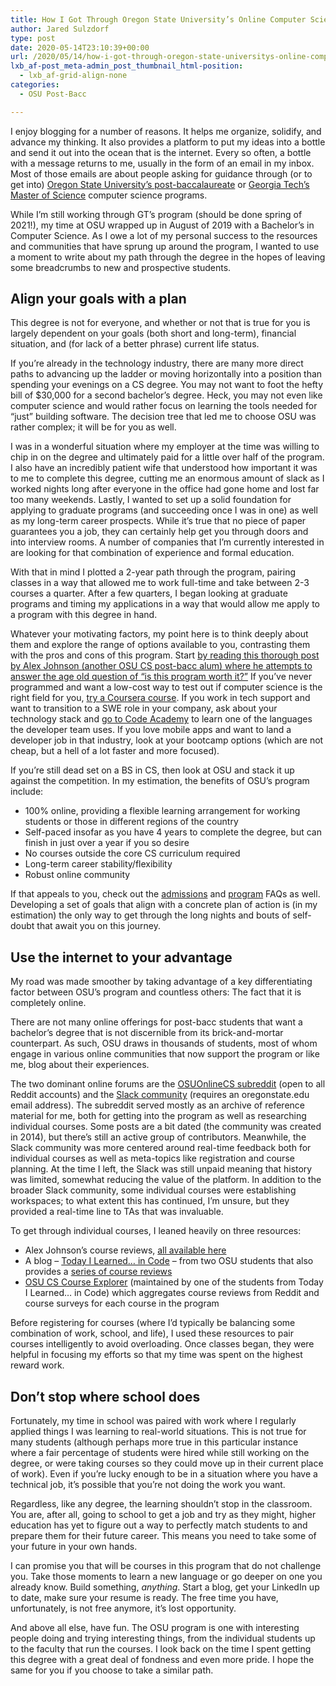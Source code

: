 ```yaml
---
title: How I Got Through Oregon State University’s Online Computer Science Post-Bacc
author: Jared Sulzdorf
type: post
date: 2020-05-14T23:10:39+00:00
url: /2020/05/14/how-i-got-through-oregon-state-universitys-online-computer-science-post-bacc/
lxb_af-post_meta-admin_post_thumbnail_html-position:
  - lxb_af-grid-align-none
categories:
  - OSU Post-Bacc

---
```

I enjoy blogging for a number of reasons. It helps me organize, solidify, and advance my thinking. It also provides a platform to put my ideas into a bottle and send it out into the ocean that is the internet. Every so often, a bottle with a message returns to me, usually in the form of an email in my inbox. Most of those emails are about people asking for guidance through (or to get into) [Oregon State University&#8217;s post-baccalaureate][1] or [Georgia Tech&#8217;s Master of Science][2] computer science programs.

While I&#8217;m still working through GT&#8217;s program (should be done spring of 2021!), my time at OSU wrapped up in August of 2019 with a Bachelor&#8217;s in Computer Science. As I owe a lot of my personal success to the resources and communities that have sprung up around the program, I wanted to use a moment to write about my path through the degree in the hopes of leaving some breadcrumbs to new and prospective students.

<!--more-->

## **Align your goals with a plan**

This degree is not for everyone, and whether or not that is true for you is largely dependent on your goals (both short and long-term), financial situation, and (for lack of a better phrase) current life status.

If you&#8217;re already in the technology industry, there are many more direct paths to advancing up the ladder or moving horizontally into a position than spending your evenings on a CS degree. You may not want to foot the hefty bill of $30,000 for a second bachelor&#8217;s degree. Heck, you may not even like computer science and would rather focus on learning the tools needed for &#8220;just&#8221; building software.&nbsp;The decision tree that led me to choose OSU was rather complex; it will be for you as well.

I was in a wonderful situation where my employer at the time was willing to chip in on the degree and ultimately paid for a little over half of the program. I also have an incredibly patient wife that understood how important it was to me to complete this degree, cutting me an enormous amount of slack as I worked nights long after everyone in the office had gone home and lost far too many weekends. Lastly, I wanted to set up a solid foundation for applying to graduate programs (and succeeding once I was in one) as well as my long-term career prospects. While it&#8217;s true that no piece of paper guarantees you a job, they can certainly help get you through doors and into interview rooms. A number of companies that I&#8217;m currently interested in are looking for that combination of experience and formal education.

With that in mind I plotted a 2-year path through the program, pairing classes in a way that allowed me to work full-time and take between 2-3 courses a quarter. After a few quarters, I began looking at graduate programs and timing my applications in a way that would allow me apply to a program with this degree in hand.

Whatever your motivating factors, my point here is to think deeply about them and explore the range of options available to you, contrasting them with the pros and cons of this program. Start [by reading this thorough post by Alex Johnson (another OSU CS post-bacc alum) where he attempts to answer the age old question of &#8220;is this program worth it?&#8221;][3] If you&#8217;ve never programmed and want a low-cost way to test out if computer science is the right field for you, [try a Coursera course][4]. If you work in tech support and want to transition to a SWE role in your company, ask about your technology stack and [go to Code Academy][5] to learn one of the languages the developer team uses. If you love mobile apps and want to land a developer job in that industry, look at your bootcamp options (which are not cheap, but a hell of a lot faster and more focused).

If you&#8217;re still dead set on a BS in CS, then look at OSU and stack it up against the competition. In my estimation, the benefits of OSU&#8217;s program include:

  * 100% online, providing a flexible learning arrangement for working students or those in different regions of the country
  * Self-paced insofar as you have 4 years to complete the degree, but can finish in just over a year if you so desire
  * No courses outside the core CS curriculum required
  * Long-term career stability/flexibility
  * Robust online community

If that appeals to you, check out the [admissions][6] and [program][7] FAQs as well. Developing a set of goals that align with a concrete plan of action is (in my estimation) the only way to get through the long nights and bouts of self-doubt that await you on this journey.

## **Use the internet to your advantage**

My road was made smoother by taking advantage of a key differentiating factor between OSU&#8217;s program and countless others: The fact that it is completely online.

There are not many online offerings for post-bacc students that want a bachelor&#8217;s degree that is not discernible from its brick-and-mortar counterpart. As such, OSU draws in thousands of students, most of whom engage in various online communities that now support the program or like me, blog about their experiences.

The two dominant online forums are the [OSUOnlineCS subreddit][8] (open to all Reddit accounts) and the [Slack community][9] (requires an oregonstate.edu email address). The subreddit served mostly as an archive of reference material for me, both for getting into the program as well as researching individual courses. Some posts are a bit dated (the community was created in 2014), but there&#8217;s still an active group of contributors. Meanwhile, the Slack community was more centered around real-time feedback both for individual courses as well as meta-topics like registration and course planning. At the time I left, the Slack was still unpaid meaning that history was limited, somewhat reducing the value of the platform. In addition to the broader Slack community, some individual courses were establishing workspaces; to what extent this has continued, I&#8217;m unsure, but they provided a real-time line to TAs that was invaluable.

To get through individual courses, I leaned heavily on three resources:

  * Alex Johnson&#8217;s course reviews, [all available here][10]
  * A blog &#8211; [Today I Learned&#8230; in Code][11] &#8211; from two OSU students that also provides a [series of course reviews][12]
  * [OSU CS Course Explorer][13] (maintained by one of the students from Today I Learned&#8230; in Code) which aggregates course reviews from Reddit and course surveys for each course in the program

Before registering for courses (where I&#8217;d typically be balancing some combination of work, school, and life), I used these resources to pair courses intelligently to avoid overloading. Once classes began, they were helpful in focusing my efforts so that my time was spent on the highest reward work.

## **Don&#8217;t stop where school does**

Fortunately, my time in school was paired with work where I regularly applied things I was learning to real-world situations. This is not true for many students (although perhaps more true in this particular instance where a fair percentage of students were hired while still working on the degree, or were taking courses so they could move up in their current place of work). Even if you&#8217;re lucky enough to be in a situation where you have a technical job, it&#8217;s possible that you&#8217;re not doing the work you want.

Regardless, like any degree, the learning shouldn&#8217;t stop in the classroom. You are, after all, going to school to get a job and try as they might, higher education has yet to figure out a way to perfectly match students to and prepare them for their future career. This means you need to take some of your future in your own hands.

I can promise you that will be courses in this program that do not challenge you. Take those moments to learn a new language or go deeper on one you already know. Build something, _anything_. Start a blog, get your LinkedIn up to date, make sure your resume is ready. The free time you have, unfortunately, is not free anymore, it&#8217;s lost opportunity.

And above all else, have fun. The OSU program is one with interesting people doing and trying interesting things, from the individual students up to the faculty that run the courses. I look back on the time I spent getting this degree with a great deal of fondness and even more pride. I hope the same for you if you choose to take a similar path.

 [1]: https://eecs.oregonstate.edu/academic/online-cs-postbacc
 [2]: https://www.omscs.gatech.edu/
 [3]: https://alxmjo.com/is-osu-post-bacc-worth-it
 [4]: https://www.coursera.org/specializations/introduction-computer-science-programming
 [5]: https://www.codecademy.com/
 [6]: https://eecs.oregonstate.edu/online-cs-students/online-postbacc-faq#admissions
 [7]: https://eecs.oregonstate.edu/online-cs-students/online-postbacc-faq#program
 [8]: https://www.reddit.com/r/OSUOnlineCS/
 [9]: https://osu-cs.slack.com/
 [10]: https://alxmjo.com/posts/#OregonStateUniversity
 [11]: https://www.tilcode.com/
 [12]: https://www.tilcode.com/osu-ecampus-online-cs-course-reviews/
 [13]: https://osu-cs-course-explorer.com/